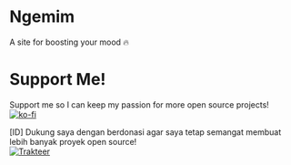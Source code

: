 # Ngemim

A site for boosting your mood 🔥

# Support Me!
Support me so I can keep my passion for more open source projects!  
[![ko-fi](https://ko-fi.com/img/githubbutton_sm.svg)](https://ko-fi.com/F1F54K1NU) 

[ID] Dukung saya dengan berdonasi agar saya tetap semangat membuat lebih banyak proyek open source!  
[![Trakteer](http://www.simpleimageresizer.com/_uploads/photos/5024883a/Trakteer_new_badge_x41.png)](https://trakteer.id/harysuryanto)  
